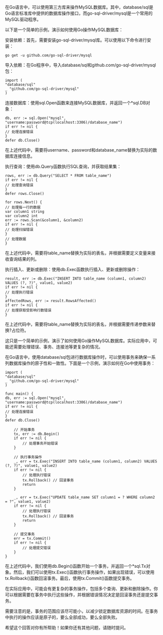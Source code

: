 在Go语言中，可以使用第三方库来操作MySQL数据库。其中，database/sql是Go语言标准库中提供的数据库操作接口，而go-sql-driver/mysql是一个常用的MySQL驱动程序。

以下是一个简单的示例，演示如何使用Go操作MySQL数据库：

安装依赖：首先，需要安装go-sql-driver/mysql库。可以使用以下命令进行安装：
```
go get -u github.com/go-sql-driver/mysql
```
导入依赖：在Go程序中，导入database/sql和github.com/go-sql-driver/mysql包：
```
import (
"database/sql"
_ "github.com/go-sql-driver/mysql"
)
```
连接数据库：使用sql.Open函数来连接MySQL数据库，并返回一个*sql.DB对象：
```
db, err := sql.Open("mysql", "username:password@tcp(localhost:3306)/database_name")
if err != nil {
// 处理连接错误
}
defer db.Close()
```
在上述代码中，需要将username、password和database_name替换为实际的数据库连接信息。

执行查询：使用db.Query函数执行SQL查询，并获取结果集：
```
rows, err := db.Query("SELECT * FROM table_name")
if err != nil {
// 处理查询错误
}
defer rows.Close()

for rows.Next() {
// 处理每一行的数据
var column1 string
var column2 int
err := rows.Scan(&column1, &column2)
if err != nil {
// 处理扫描错误
}
// 处理数据
}
```
在上述代码中，需要将table_name替换为实际的表名，并根据需要定义变量来接收查询结果的列。

执行插入、更新或删除：使用db.Exec函数执行插入、更新或删除操作：
```
result, err := db.Exec("INSERT INTO table_name (column1, column2) VALUES (?, ?)", value1, value2)
if err != nil {
// 处理执行错误
}
affectedRows, err := result.RowsAffected()
if err != nil {
// 处理获取受影响行数错误
}
```
在上述代码中，需要将table_name替换为实际的表名，并根据需要传递参数来替换?占位符。

这只是一个简单的示例，演示了如何使用Go操作MySQL数据库。实际应用中，可能还需要处理错误、事务、连接池等更复杂的情况。


在Go语言中，使用database/sql包进行数据库操作时，可以使用事务来确保一系列数据库操作的原子性和一致性。下面是一个示例，演示如何在Go中使用事务：

```
import (
"database/sql"
_ "github.com/go-sql-driver/mysql"
)

func main() {
db, err := sql.Open("mysql", "username:password@tcp(localhost:3306)/database_name")
if err != nil {
// 处理连接错误
}
defer db.Close()

	// 开始事务
	tx, err := db.Begin()
	if err != nil {
		// 处理事务开始错误
	}

	// 执行事务操作
	_, err = tx.Exec("INSERT INTO table_name (column1, column2) VALUES (?, ?)", value1, value2)
	if err != nil {
		// 处理执行错误
		tx.Rollback() // 回滚事务
		return
	}

	_, err = tx.Exec("UPDATE table_name SET column1 = ? WHERE column2 = ?", value1, value2)
	if err != nil {
		// 处理执行错误
		tx.Rollback() // 回滚事务
		return
	}

	// 提交事务
	err = tx.Commit()
	if err != nil {
		// 处理提交错误
	}
}
```
在上述代码中，我们使用db.Begin()函数开始一个事务，并返回一个*sql.Tx对象。然后，我们可以使用tx.Exec()函数执行事务操作，如果出现错误，可以使用tx.Rollback()函数回滚事务。最后，使用tx.Commit()函数提交事务。

在实际应用中，可能会有更复杂的事务操作，包括多个查询、更新和删除操作。你可以根据需要在事务中执行这些操作，并根据错误情况决定是回滚事务还是提交事务。

需要注意的是，事务的范围应该尽可能小，以减少锁定数据库资源的时间。在事务中执行的操作应该是原子的，要么全部成功，要么全部失败。

希望这个回答对你有所帮助！如果你还有其他问题，请随时提问。